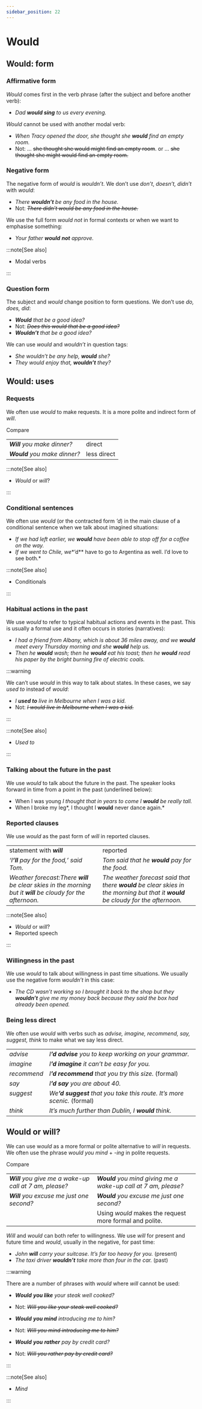 ```yaml
---
sidebar_position: 22
---
```


# Would

## Would: form

### Affirmative form

*Would* comes first in the verb phrase (after the subject and before another verb):

- *Dad **would sing** to us every evening.*

*Would* cannot be used with another modal verb:

- *When Tracy opened the door, she thought she **would** find an empty room.*
- Not: … ~~she thought she would might find an empty room~~. or … ~~she thought she might would find an empty room.~~

### Negative form

The negative form of *would* is *wouldn’t*. We don’t use *don’t*, *doesn’t, didn’t* with *would*:

- *There **wouldn’t** be any food in the house.*
- Not: *~~There didn’t would be any food in the house.~~*

We use the full form *would not* in formal contexts or when we want to emphasise something:

- *Your father **would*** ***not** approve.*

:::note[See also]

- Modal verbs

:::

### Question form

The subject and *would* change position to form questions. We don’t use *do, does, did*:

- ***Would*** *that be a good idea?*
- Not: *~~Does this would that be a good idea?~~*
- ***Wouldn’t*** *that be a good idea?*

We can use *would* and *wouldn’t* in question tags:

- *She wouldn’t be any help, **would** she?*
- *They would enjoy that, **wouldn’t** they?*

## Would: uses

### Requests

We often use *would* to make requests. It is a more polite and indirect form of *will*.

Compare

<table><tbody><tr valign="top"><td><b><i>Will</i></b><i> you make dinner?</i></td><td>direct</td></tr><tr valign="top"><td><b><i>Would</i></b><i> you make dinner?</i></td><td>less direct</td></tr></tbody></table>

:::note[See also]

- *Would* or *will*?

:::

### Conditional sentences

We often use *would* (or the contracted form *’d*) in the main clause of a conditional sentence when we talk about imagined situations:

- *If we had left earlier, we **would** have been able to stop off for a coffee on the way.*
- *If we went to Chile, we**’d** have to go to Argentina as well. I’d love to see both.*

:::note[See also]

- Conditionals

:::

### Habitual actions in the past

We use *would* to refer to typical habitual actions and events in the past. This is usually a formal use and it often occurs in stories (narratives):

- *I had a friend from Albany, which is about 36 miles away, and we **would** meet every Thursday morning and she **would** help us.*
- *Then he **would** wash; then he **would** eat his toast; then he **would** read his paper by the bright burning fire of electric coals.*

:::warning

We can’t use *would* in this way to talk about states. In these cases, we say *used to* instead of *would*:

- *I **used to** live in Melbourne when I was a kid.*
- Not: *~~I would live in Melbourne when I was a kid.~~*

:::

:::note[See also]

- *Used to*

:::

### Talking about the future in the past

We use *would* to talk about the future in the past. The speaker looks forward in time from a point in the past (underlined below):

- When I was young *I thought that in years to come I **would** be really tall.*
- When I broke my leg*, I thought I **would** never dance again.*

### Reported clauses

We use *would* as the past form of *will* in reported clauses.

<table><tbody><tr valign="top"><td>statement with <b><i>will</i></b></td><td>reported</td></tr><tr valign="top"><td><i>‘I</i><b><i>’ll</i></b><i> pay for the food,’ said Tom.</i></td><td><i>Tom said that he </i><b><i>would</i></b><i> pay for the food.</i></td></tr><tr valign="top"><td><i>Weather forecast:</i><i>There </i><b><i>will</i></b><i> be clear skies in the morning but it </i><b><i>will</i></b><i> be cloudy for the afternoon.</i></td><td><i>The weather forecast said that there </i><b><i>would</i></b><i> be clear skies in the morning but that it </i><b><i>would</i></b><i> be cloudy for the afternoon.</i></td></tr></tbody></table>

:::note[See also]

- *Would* or *will*?
- Reported speech

:::

### Willingness in the past

We use *would* to talk about willingness in past time situations. We usually use the negative form *wouldn’t* in this case:

- *The CD wasn’t working so I brought it back to the shop but they **wouldn’t** give me my money back because they said the box had already been opened.*

### Being less direct

We often use *would* with verbs such as *advise, imagine, recommend, say, suggest, think* to make what we say less direct.

<table><tbody><tr valign="top"><td><i>advise</i></td><td><i>I</i><b><i>’d</i></b><i> </i><b><i>advise</i></b><i> you to keep working on your grammar.</i></td></tr><tr valign="top"><td><i>imagine</i></td><td><i>I</i><b><i>’d</i></b><i> </i><b><i>imagine</i></b><i> it can’t be easy for you.</i></td></tr><tr valign="top"><td><i>recommend</i></td><td><i>I</i><b><i>’d</i></b><i> </i><b><i>recommend</i></b><i> that you try this size.</i> (formal)</td></tr><tr valign="top"><td><i>say</i></td><td><i>I</i><b><i>’d</i></b><i> </i><b><i>say</i></b><i> you are about 40.</i></td></tr><tr valign="top"><td><i>suggest</i></td><td><i>We</i><b><i>’d</i></b><i> </i><b><i>suggest</i></b><i> that you take this route. It’s more scenic.</i> (formal)</td></tr><tr valign="top"><td><i>think</i></td><td><i>It’s much further than Dublin, I </i><b><i>would</i></b><i> think.</i></td></tr></tbody></table>

## Would or will?

We can use w*ould* as a more formal or polite alternative to *will* in requests. We often use the phrase *would you mind* + -*ing* in polite requests.

Compare

<table><tbody><tr valign="top"><td><b><i>Will</i></b><i> you give me a wake-up call at 7 am, please?</i></td><td><b><i>Would</i></b><i> you mind giving me a wake-up call at 7 am, please?</i></td></tr><tr valign="top"><td><b><i>Will</i></b><i> you excuse me just one second?</i></td><td><b><i>Would</i></b><i> you excuse me just one second?</i></td></tr><tr valign="top"><td><br/></td><td>Using <i>would</i> makes the request more formal and polite.</td></tr></tbody></table>

*Will* and *would* can both refer to willingness. We use *will* for present and future time and *would*, usually in the negative, for past time:

- *John **will** carry your suitcase. It’s far too heavy for you.* (present)
- *The taxi driver **wouldn’t** take more than four in the car.* (past)

:::warning

There are a number of phrases with *would* where *will* cannot be used:

- ***Would*** ***you like*** *your steak well cooked?*
- Not: *~~Will you like your steak well cooked?~~*

- ***Would*** ***you mind*** *introducing me to him?*
- Not: *~~Will you mind introducing me to him?~~*

- ***Would*** ***you*** ***rather*** *pay by credit card?*
- Not: *~~Will you rather pay by credit card?~~*

:::

:::note[See also]

- *Mind*

:::
